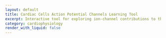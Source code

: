 ```yaml
---
layout: default
title: Cardiac Cells Action Potential Channels Learning Tool
excerpt: Interactive tool for exploring ion-channel contributions to the cardiac action potential.
category: cardiophysiology
render_with_liquid: false
---
```


<div id="ap-app" style="max-width:1120px;margin:0 auto;padding:1.25rem"></div>

<!-- React + ReactDOM (UMD) -->
<script crossorigin src="https://unpkg.com/react@18/umd/react.development.js"></script>
<script crossorigin src="https://unpkg.com/react-dom@18/umd/react-dom.development.js"></script>

<!-- Recharts (UMD) -->
<script crossorigin src="https://unpkg.com/recharts/umd/Recharts.js"></script>

<!-- Babel (compile JSX in the browser) -->
<script src="https://unpkg.com/@babel/standalone/babel.min.js"></script>

<style>
  :root{--ink:#0f172a;--muted:#64748b;--grid:#e5e7eb;--green:#059669;--red:#dc2626;}
  body{color:var(--ink)}
  .wrap{display:grid;grid-template-columns:1fr;gap:24px}
  @media(min-width:1024px){.wrap{grid-template-columns:1fr 1fr 1fr}}
  .section h2{font:600 12px/1.1 ui-sans-serif,system-ui;letter-spacing:.08em;text-transform:uppercase;color:var(--muted);margin:0 0 8px}
  .stack{display:flex;flex-direction:column;gap:12px}
  .row{display:flex;gap:12px;align-items:center}
  .field{display:flex;flex-direction:column;gap:6px}
  .label{font-size:12px;color:var(--muted)}
  input[type="range"]{width:100%}
  input[type="number"],select,button{border:1px solid var(--grid);border-radius:6px;padding:6px 8px;font-size:14px}
  button{cursor:pointer;background:#fff}
  table{width:100%;border-collapse:collapse}
  thead th{text-align:left;color:var(--muted);padding:8px 0}
  tbody td{padding:8px 0;border-top:1px solid var(--grid)}
  .legend{display:flex;gap:16px;align-items:center;margin:6px 0 10px;font-size:14px}
  .pill{display:inline-flex;gap:8px;align-items:center}
  .pill .line{width:32px;height:2px;background:var(--ink);display:inline-block}
  .pill .dash{width:32px;height:0;border-top:2px dashed #94a3b8;display:inline-block}
  .metrics{display:grid;grid-template-columns:repeat(3,1fr);gap:12px}
  .metric .k{color:var(--muted);font-size:12px}
  .metric .v{font-weight:600}
  .metric .d{font-size:12px}
  .bar{position:relative;height:8px;background:#f1f5f9;flex:1;overflow:hidden;border-radius:4px}
  .bar .mid{position:absolute;left:50%;top:0;bottom:0;width:1px;background:#cbd5e1}
  .right{margin-left:50%}
  .divider{height:1px;background:var(--grid);margin:12px 0}
</style>

<script type="text/babel">
const {useMemo,useState,Fragment} = React;
const {LineChart,Line,CartesianGrid,XAxis,YAxis,Tooltip,ReferenceLine,ReferenceDot} = Recharts;

/* ---------------- Model constants ---------------- */
const BASELINE_PARAMS = { INa:100, ICaL:100, Ito:100, IKr:100, IKs:100, IK1:100, If:100, ICaT:100, IK_ACh:100, NaKATPase:100 };
const CHANNEL_LABELS = {
  INa:"I_Na (fast Na⁺)", ICaL:"I_CaL (L-type Ca²⁺)", Ito:"I_to (transient outward K⁺)",
  IKr:"I_Kr (rapid delayed rectifier K⁺)", IKs:"I_Ks (slow delayed rectifier K⁺)", IK1:"I_K1 (inward rectifier K⁺)",
  If:"I_f (funny)", ICaT:"I_CaT (T-type Ca²⁺)", IK_ACh:"I_K,ACh", NaKATPase:"Na⁺/K⁺-ATPase"
};
const CELL_TYPES = [
  { id:"ventricular", name:"Ventricular Myocyte", uses:{INa:1,ICaL:1,Ito:1,IKr:1,IKs:1,IK1:1,If:0,ICaT:0,IK_ACh:0,NaKATPase:1}},
  { id:"atrial", name:"Atrial Myocyte", uses:{INa:1,ICaL:1,Ito:1,IKr:1,IKs:1,IK1:1,If:0,ICaT:0,IK_ACh:1,NaKATPase:1}},
  { id:"sa", name:"SA Node (Pacemaker)", uses:{INa:0,ICaL:1,Ito:0,IKr:1,IKs:1,IK1:1,If:1,ICaT:1,IK_ACh:1,NaKATPase:1}},
  { id:"purkinje", name:"Purkinje Cell", uses:{INa:1,ICaL:1,Ito:1,IKr:1,IKs:1,IK1:1,If:1,ICaT:1,IK_ACh:0,NaKATPase:1}},
];
const DRUG_PRESETS = {
  "None":{}, "Lidocaine":{INa:50}, "Tetrodotoxin":{INa:5}, "Ranolazine":{INa:70}, "Quinine":{INa:60},
  "Verapamil":{ICaL:40}, "Nifedipine":{ICaL:50}, "Ivabradine":{If:30}, "Acetylcholine ↑":{IK_ACh:150}, "Ouabain":{NaKATPase:40}
};
const ENV_PRESETS = { "None":{}, "Hypokalemia":{IK1:120,IKr:90,IKs:95}, "Hyperkalemia":{IK1:60,INa:80}, "Ischemia":{NaKATPase:50,IK1:70,IKr:120} };

const clamp=(v,lo,hi)=>Math.max(lo,Math.min(hi,v));
const pct=(x)=>clamp(x/100,0,2);

/* ---------------- AP generator ---------------- */
function generateAP(cellId, params){
  const isPacemaker = cellId==="sa";
  let t0=2,t1=8,t2=180,t3=120,t4=100, vmax=30, vrest=-85;
  const kINa=pct(params.INa), kICaL=pct(params.ICaL), kIto=pct(params.Ito),
        kIKr=pct(params.IKr), kIKs=pct(params.IKs), kIK1=pct(params.IK1),
        kIf=pct(params.If), kICaT=pct(params.ICaT), kIK_ACh=pct(params.IK_ACh), kPump=pct(params.NaKATPase);

  if(isPacemaker){
    t1=0;t2=0;t0=15/clamp(kICaL,0.2,2); vmax=20*kICaL;
    const kK=0.6*kIKr+0.4*kIKs; t3=150/clamp(kK,0.2,2);
    const slope=0.4*kIf+0.2*kICaT-0.3*(kIK_ACh-1);
    t4=clamp(220/clamp(1+slope,0.2,3),60,600);
    vrest=-85-3*(kPump-1)+3*(1-kIK1);
  } else {
    t0=clamp(2/clamp(kINa,0.2,2),0.5,6); vmax=30*clamp(kINa,0.4,1.6);
    t1=clamp(8*(0.6+0.4*kIto),2,18);
    const kK=0.6*kIKr+0.4*kIKs; t2=clamp(180*(kICaL/clamp(kK,0.3,2)),40,400);
    t3=clamp(120/clamp(kK,0.3,2),30,300);
    vrest=-85-4*(kPump-1)+5*(1-kIK1);
    if(cellId==="purkinje"){
      const s=0.1*(kIf-1)+0.05*(kICaT-1);
      t4=clamp(100/clamp(1+s,0.3,2),40,300);
    }
  }

  const data=[]; const push=(t,v)=>data.push({t,v});
  const segs=[]; let tA=0; const vTh=isPacemaker?-40:-60;

  if(params && typeof params.__targetCycle==='number'){
    const baseCycle=t4+t0+(isPacemaker?0:(t1+t2))+t3;
    t4=clamp(t4+(params.__targetCycle-baseCycle),20,1200);
  }

  // phase 4
  const n4=Math.max(5,Math.round(t4/2));
  for(let i=0;i<=n4;i++){ const f=i/n4; push(tA+f*t4, vrest+(vTh-vrest)*f); }
  segs.push({phase:4,tStart:tA,tEnd:tA+t4}); tA+=t4;

  // phase 0
  const n0=Math.max(5,Math.round(t0/0.5));
  for(let i=0;i<=n0;i++){ const f=i/n0; push(tA+f*t0, vTh+(vmax-vTh)*(1-Math.pow(1-f,3))); }
  segs.push({phase:0,tStart:tA,tEnd:tA+t0}); tA+=t0;

  if(!isPacemaker){
    // phase 1
    const notch=vmax-20*kIto, n1=Math.max(3,Math.round(t1/0.5));
    for(let i=0;i<=n1;i++){ const f=i/n1; push(tA+f*t1, vmax+(notch-vmax)*f); }
    segs.push({phase:1,tStart:tA,tEnd:tA+t1}); tA+=t1;

    // phase 2
    const plateau=-5+10*(kICaL-(0.6*kIKr+0.4*kIKs)), n2=Math.max(10,Math.round(t2/2));
    for(let i=0;i<=n2;i++){ const f=i/n2; push(tA+f*t2, notch+(plateau-notch)*(1-Math.cos(Math.PI*f))/2); }
    segs.push({phase:2,tStart:tA,tEnd:tA+t2}); tA+=t2;
  }

  // phase 3
  const vEnd=vrest, vStart=isPacemaker? vmax : (data[data.length-1]?.v ?? vmax);
  const n3=Math.max(10,Math.round(t3/2));
  for(let i=0;i<=n3;i++){ const f=i/n3; push(tA+f*t3, vStart+(vEnd-vStart)*(1-Math.cos(Math.PI*f))/2); }
  segs.push({phase:3,tStart:tA,tEnd:tA+t3}); tA+=t3;

  const marks = segs.map(s=>{
    const mid=(s.tStart+s.tEnd)/2; let nearest=data[0];
    for(let i=1;i<data.length;i++){ if(Math.abs(data[i].t-mid)<Math.abs(nearest.t-mid)) nearest=data[i]; }
    return {label:`Phase ${s.phase}`, t:nearest.t, v:nearest.v};
  }).filter(m=>!(cellId==="sa" && (m.label==="Phase 1"||m.label==="Phase 2")));

  return {data, marks, segs};
}

function computeMetrics(curve){
  const pts=curve.data||curve; if(!pts.length) return {apd90:0,dvdtMax:0,cycle:0};
  const vrest=pts[0].v; const vmax=pts.reduce((m,p)=>Math.max(m,p.v),-Infinity);
  const v90=vrest+0.1*(vmax-vrest); const up=pts.findIndex(p=>p.v>v90);
  let down=pts.length-1; for(let i=pts.length-1;i>=0;i--){ if(pts[i].v>v90){ down=i; break; } }
  const apd90=(up>=0 && down>up)?(pts[down].t-pts[up].t):0;
  let dvdtMax=0; for(let i=1;i<pts.length;i++){ const dv=pts[i].v-pts[i-1].v; const dt=pts[i].t-pts[i-1].t||1e-6; dvdtMax=Math.max(dvdtMax,dv/dt); }
  const cycle=pts[pts.length-1].t;
  return {apd90:Math.round(apd90), dvdtMax:Math.round(dvdtMax*100)/100, cycle:Math.round(cycle)};
}

const PHASE_GROUPS=[
  {label:'Phase 0 (Upstroke)', keys:['INa','ICaL']},
  {label:'Phase 1 (Notch)', keys:['Ito']},
  {label:'Phase 2 (Plateau)', keys:['ICaL','IKr','IKs']},
  {label:'Phase 3 (Repolarization)', keys:['IKr','IKs']},
  {label:'Phase 4 (Rest/Diastolic)', keys:['IK1','If','ICaT','IK_ACh','NaKATPase']},
];

function layoutPhaseMarks(marks){
  if(!marks||!marks.length) return [];
  const sorted=[...marks].sort((a,b)=>a.t-b.t);
  const minGap=25, baseStem=18, extra=12, yMin=-95, yMax=45;
  let lastT=-Infinity, level=0;
  return sorted.map(m=>{
    if(m.t-lastT<minGap) level=(level+1)%3; else level=0;
    lastT=m.t;
    const desired=m.v-(baseStem+level*extra);
    const displayY=Math.max(yMin,Math.min(yMax,desired));
    return {...m, displayY};
  });
}

/* ---------------- App ---------------- */
function App(){
  const [cellTypeId,setCellTypeId]=useState("ventricular");
  const [name,setName]=useState("My Experiment");
  const [params,setParams]=useState({...BASELINE_PARAMS});
  const [ko,setKo]=useState({});
  const [preset,setPreset]=useState("None");
  const [envPreset,setEnvPreset]=useState("None");
  const [showBaseline,setShowBaseline]=useState(true);
  const [bpm,setBpm]=useState(60);

  const cell=useMemo(()=>CELL_TYPES.find(c=>c.id===cellTypeId)||CELL_TYPES[0],[cellTypeId]);

  const workingParams=useMemo(()=>{
    const apply=(base, map)=>{ const out={...base}; Object.entries(map).forEach(([k,v])=>{ if(k in out) out[k]=Math.round(out[k]*(v/100));}); return out; }
    const env=apply(params, ENV_PRESETS[envPreset]||{});
    const drug=apply(env, DRUG_PRESETS[preset]||{});
    const out={...drug};
    Object.keys(ko).forEach(k=>{ if(ko[k]) out[k]=0; });
    Object.keys(out).forEach(k=>{ if(!cell.uses[k]) out[k]=0; });
    out.__targetCycle = clamp(60000/Math.max(20,Math.min(220,bpm)),250,3000);
    return out;
  },[params,preset,envPreset,ko,cell,bpm]);

  const baseline=useMemo(()=>generateAP(cell.id,{...BASELINE_PARAMS,__targetCycle:60000/bpm}),[cell.id,bpm]);
  const modified=useMemo(()=>generateAP(cell.id,workingParams),[cell.id,workingParams]);
  const baseMetrics=useMemo(()=>computeMetrics(baseline),[baseline]);
  const curMetrics=useMemo(()=>computeMetrics(modified),[modified]);

  const laidOutMarks=useMemo(()=>layoutPhaseMarks(modified.marks),[modified.marks]);
  const channelOrder=Object.keys(CHANNEL_LABELS).filter(k=>cell.uses[k]);

  const xAxisLabel={ value:'time (ms)', position:'insideBottomRight', offset:-10 };
  const yAxisLabel={ value:'membrane potential (mV)', angle:-90, position:'insideLeft' };

  function resetAll(){ setParams({...BASELINE_PARAMS}); setKo({}); setPreset("None"); setEnvPreset("None"); setBpm(60); }

  return (
    <div className="wrap">
      {/* Controls */}
      <section className="section">
        <h2>Controls</h2>
        <div className="stack">
          <div className="field">
            <label className="label">Session name</label>
            <input value={name} onChange={(e)=>setName(e.target.value)} />
          </div>
          <div className="row">
            <div className="field" style={{flex:1}}>
              <label className="label">Cell type</label>
              <select value={cellTypeId} onChange={(e)=>setCellTypeId(e.target.value)}>
                {CELL_TYPES.map(c=><option key={c.id} value={c.id}>{c.name}</option>)}
              </select>
            </div>
            <div className="field" style={{flex:1}}>
              <label className="label">Drug preset</label>
              <select value={preset} onChange={(e)=>setPreset(e.target.value)}>
                {Object.keys(DRUG_PRESETS).map(p=><option key={p} value={p}>{p}</option>)}
              </select>
            </div>
          </div>
          <div className="row">
            <div className="field" style={{flex:1}}>
              <label className="label">Environment</label>
              <select value={envPreset} onChange={(e)=>setEnvPreset(e.target.value)}>
                {Object.keys(ENV_PRESETS).map(p=><option key={p} value={p}>{p}</option>)}
              </select>
            </div>
            <div className="field" style={{flex:1}}>
              <label className="label">Pacing (BPM): {bpm}</label>
              <input type="range" min="20" max="220" step="1" value={bpm} onChange={(e)=>setBpm(+e.target.value)} />
            </div>
          </div>

          <button onClick={resetAll}>Reset</button>

          <div className="divider"></div>

          {PHASE_GROUPS.map(g=>{
            const keys=g.keys.filter(k=>cell.uses[k]);
            if(!keys.length) return null;
            return (
              <details key={g.label} open>
                <summary className="label" style={{fontSize:14,color:'var(--ink)'}}>{g.label}</summary>
                <div className="stack" style={{paddingTop:8}}>
                  {keys.map(key=>(
                    <div key={key} className="stack">
                      <div className="row" style={{justifyContent:'space-between'}}>
                        <div style={{fontWeight:600,fontSize:14}}>{CHANNEL_LABELS[key]}</div>
                        <label style={{fontSize:12}}>
                          <input type="checkbox" checked={!!ko[key]} onChange={(e)=>setKo({...ko,[key]:e.target.checked})}/> KO
                        </label>
                      </div>
                      <div className="row">
                        <input type="range" min="0" max="200" step="5" disabled={!!ko[key]}
                          value={ko[key]?0:(params[key]??100)}
                          onChange={(e)=>setParams({...params,[key]:+e.target.value})}/>
                        <input type="number" min="0" max="200" step="5" disabled={!!ko[key]}
                          value={ko[key]?0:(params[key]??100)}
                          onChange={(e)=>setParams({...params,[key]:clamp(+e.target.value||0,0,200)})}/>
                        <span style={{color:'#64748b'}}>{ko[key]?0:(params[key]??100)}%</span>
                      </div>
                    </div>
                  ))}
                </div>
              </details>
            );
          })}

          <label style={{fontSize:12}}>
            <input type="checkbox" checked={showBaseline} onChange={(e)=>setShowBaseline(e.target.checked)} /> Show baseline
          </label>
        </div>
      </section>

      {/* Metrics + Chart */}
      <section className="section">
        <h2>{name}</h2>
        <div className="legend">
          <span className="pill"><span className="line"></span> Modified</span>
          <span className="pill"><span className="dash"></span> Baseline</span>
        </div>
        <div style={{overflowX:'auto'}}>
          <LineChart width={900} height={420} data={modified.data} margin={{top:8,right:24,bottom:20,left:0}}>
            <CartesianGrid strokeDasharray="3 3" />
            <XAxis type="number" dataKey="t" domain={[0,'dataMax']} tickCount={10} label={xAxisLabel}/>
            <YAxis domain={[-100,50]} tickCount={8} label={yAxisLabel}/>
            <Tooltip formatter={(v)=>\`\${Number(v).toFixed(1)} mV\`} labelFormatter={(l)=>\`\${Number(l).toFixed(1)} ms\`} />
            {showBaseline && (
              <Line dot={false} type="monotone" dataKey="v" data={baseline.data} name="Baseline" stroke="#94a3b8" strokeWidth={2} strokeDasharray="6 4"/>
            )}
            <Line dot={false} type="monotone" dataKey="v" data={modified.data} name="Modified" stroke="#0f172a" strokeWidth={3}/>
            <ReferenceLine y={-85} stroke="#e5e7eb"/>

            {layoutPhaseMarks(modified.marks).map((m,i)=>(
              <Fragment key={i}>
                <ReferenceLine segment={[{x:m.t,y:m.v},{x:m.t,y:m.displayY}]} stroke="#cbd5e1"/>
                <ReferenceDot x={m.t} y={m.displayY} r={1} fill="#0f172a" isFront
                  label={{value:m.label, position:'top', offset:6, fill:'#334155', fontSize:12}}/>
              </Fragment>
            ))}

            <ReferenceDot x={modified.data[modified.data.length-1]?.t} y={modified.data[modified.data.length-1]?.v} r={0}
              label={{value:'Modified', position:'right', offset:8, fill:'#0f172a', fontSize:12}} />
            {showBaseline && (
              <ReferenceDot x={baseline.data[baseline.data.length-1]?.t} y={baseline.data[baseline.data.length-1]?.v} r={0}
                label={{value:'Baseline', position:'right', offset:8, fill:'#64748b', fontSize:12}} />
            )}
          </LineChart>
        </div>

        <div className="metrics" style={{marginTop:12}}>
          <div className="metric">
            <div className="k">APD90</div>
            <div className="v">{curMetrics.apd90} ms</div>
            <div className="d" style={{color:(curMetrics.apd90-baseMetrics.apd90)>=0?'var(--green)':'var(--red)'}}>
              {(curMetrics.apd90-baseMetrics.apd90)>=0?'↑':'↓'} {Math.abs(curMetrics.apd90-baseMetrics.apd90)} vs baseline
            </div>
          </div>
          <div className="metric">
            <div className="k">dV/dtₘₐₓ</div>
            <div className="v">{curMetrics.dvdtMax} mV/ms</div>
            <div className="d" style={{color:(curMetrics.dvdtMax-baseMetrics.dvdtMax)>=0?'var(--green)':'var(--red)'}}>
              {(curMetrics.dvdtMax-baseMetrics.dvdtMax)>=0?'↑':'↓'} {Math.abs((curMetrics.dvdtMax-baseMetrics.dvdtMax).toFixed(2))} vs baseline
            </div>
          </div>
          <div className="metric">
            <div className="k">Cycle</div>
            <div className="v">{curMetrics.cycle} ms</div>
            <div className="d" style={{color:(curMetrics.cycle-baseMetrics.cycle)>=0?'var(--green)':'var(--red)'}}>
              {(curMetrics.cycle-baseMetrics.cycle)>=0?'↑':'↓'} {Math.abs(curMetrics.cycle-baseMetrics.cycle)} vs baseline
            </div>
          </div>
        </div>

        <div className="divider"></div>

        {/* Sensitivity mini-panel */}
        <div className="stack">
          {channelOrder.map(k=>{
            const apply=(base,map)=>{ const out={...base}; Object.entries(map).forEach(([kk,v])=>{ if(kk in out) out[kk]=Math.round(out[kk]*(v/100));}); return out; };
            const env=apply(params,ENV_PRESETS[envPreset]||{}); const drug=apply(env,DRUG_PRESETS[preset]||{});
            const common={...drug}; Object.keys(ko).forEach(x=>{ if(ko[x]) common[x]=0; }); common.__targetCycle=60000/bpm;
            const metrics=p=>computeMetrics(generateAP(cellTypeId,p));
            const m0=metrics(common);
            const up=metrics({...common,[k]:clamp((common[k]??100)*1.2,0,200)});
            const dn=metrics({...common,[k]:clamp((common[k]??100)*0.8,0,200)});
            const dUp=up.apd90-m0.apd90, dDn=dn.apd90-m0.apd90;
            return (
              <div key={k} className="row" style={{alignItems:'center'}}>
                <div style={{width:220,whiteSpace:'nowrap',overflow:'hidden',textOverflow:'ellipsis'}}>{CHANNEL_LABELS[k]}</div>
                <div className="bar">
                  <div className="mid"></div>
                  <div className="seg" style={{width:Math.min(100,Math.abs(dDn))+'%', background:dDn<0?'var(--green)':'var(--red)'}}></div>
                  <div className="seg right" style={{width:Math.min(100,Math.abs(dUp))+'%', background:dUp>0?'var(--green)':'var(--red)'}}></div>
                </div>
                <div style={{width:230,textAlign:'right',fontFeatureSettings:'tnum'}}>
                  ΔAPD: −20% {Math.round(dDn)} / +20% {Math.round(dUp)} ms
                </div>
              </div>
            );
          })}
        </div>
      </section>

      {/* Simple table for current values */}
      <section className="section">
        <h2>Parameters</h2>
        <table>
          <thead><tr><th>Channel</th><th>% of baseline</th><th>KO</th></tr></thead>
          <tbody>
            {channelOrder.map(k=>(
              <tr key={k}><td>{CHANNEL_LABELS[k]}</td><td>{(ko[k]?0:params[k])}%</td><td>{ko[k]?'Yes':'No'}</td></tr>
            ))}
          </tbody>
        </table>
      </section>
    </div>
  );
}

ReactDOM.createRoot(document.getElementById('ap-app')).render(<App/>);
</script>
